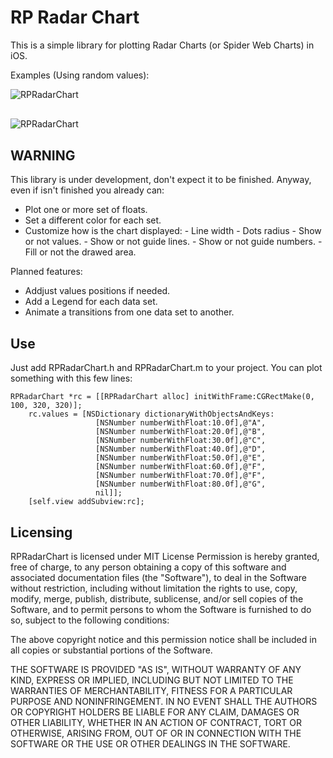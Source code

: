 RP Radar Chart
===============

This is a simple library for plotting Radar Charts (or Spider Web Charts) in
iOS. 

Examples (Using random values):

<img src="http://raspu.com/b/RPRadarA1.png" alt="RPRadarChart" title="RPRadarChart Example" style="display:block; margin: 10px auto 30px auto;" class="center">
<img src="http://raspu.com/b/RPRadarB1.png" alt="RPRadarChart" title="RPRadarChart Example" style="display:block; margin: 10px auto 30px auto;" class="center">

WARNING
-------

This library is under development, don't expect it to be finished. Anyway, even if isn't finished you already can:
  
  -  Plot one or more set of floats.
  -  Set a different color for each set.
  -  Customize how is the chart displayed:
    - Line width
    - Dots radius
    - Show or not values.
    - Show or not guide lines.
    - Show or not guide numbers.
    - Fill or not the drawed area.

Planned features:

 - Addjust values positions if needed. 
 - Add a Legend for each data set.
 - Animate a transitions from one data set to another.  

Use
---

Just add RPRadarChart.h and RPRadarChart.m to your project. You can plot something with this few lines:

```
RPRadarChart *rc = [[RPRadarChart alloc] initWithFrame:CGRectMake(0, 100, 320, 320)];
    rc.values = [NSDictionary dictionaryWithObjectsAndKeys:
                   [NSNumber numberWithFloat:10.0f],@"A",
                   [NSNumber numberWithFloat:20.0f],@"B",
                   [NSNumber numberWithFloat:30.0f],@"C",
                   [NSNumber numberWithFloat:40.0f],@"D",
                   [NSNumber numberWithFloat:50.0f],@"E",
                   [NSNumber numberWithFloat:60.0f],@"F",
                   [NSNumber numberWithFloat:70.0f],@"F",
                   [NSNumber numberWithFloat:80.0f],@"G",
                   nil]];
    [self.view addSubview:rc];
```



Licensing
---------

RPRadarChart is licensed under MIT License
Permission is hereby granted, free of charge, to any person obtaining a copy
of this software and associated documentation files (the "Software"), to deal
in the Software without restriction, including without limitation the rights
to use, copy, modify, merge, publish, distribute, sublicense, and/or sell
copies of the Software, and to permit persons to whom the Software is
furnished to do so, subject to the following conditions:

The above copyright notice and this permission notice shall be included in
all copies or substantial portions of the Software.

THE SOFTWARE IS PROVIDED "AS IS", WITHOUT WARRANTY OF ANY KIND, EXPRESS OR
IMPLIED, INCLUDING BUT NOT LIMITED TO THE WARRANTIES OF MERCHANTABILITY,
FITNESS FOR A PARTICULAR PURPOSE AND NONINFRINGEMENT. IN NO EVENT SHALL THE
AUTHORS OR COPYRIGHT HOLDERS BE LIABLE FOR ANY CLAIM, DAMAGES OR OTHER
LIABILITY, WHETHER IN AN ACTION OF CONTRACT, TORT OR OTHERWISE, ARISING FROM,
OUT OF OR IN CONNECTION WITH THE SOFTWARE OR THE USE OR OTHER DEALINGS IN
THE SOFTWARE.